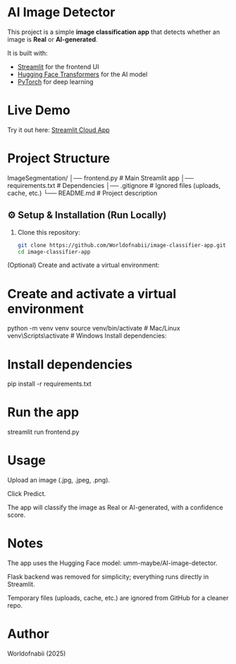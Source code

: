 # AI Image Detector

This project is a simple **image classification app** that detects whether an image is **Real** or **AI-generated**.  

It is built with:
- [Streamlit](https://streamlit.io/) for the frontend UI
- [Hugging Face Transformers](https://huggingface.co/transformers/) for the AI model
- [PyTorch](https://pytorch.org/) for deep learning


# Live Demo
Try it out here: [Streamlit Cloud App](https://share.streamlit.io/Worldofnabii/image-classifier-app/main/frontend.py)  


# Project Structure
ImageSegmentation/
│── frontend.py # Main Streamlit app
│── requirements.txt # Dependencies
│── .gitignore # Ignored files (uploads, cache, etc.)
└── README.md # Project description


## ⚙️ Setup & Installation (Run Locally)
1. Clone this repository:
   ```bash
   git clone https://github.com/Worldofnabii/image-classifier-app.git
   cd image-classifier-app
(Optional) Create and activate a virtual environment:

# Create and activate a virtual environment
python -m venv venv
source venv/bin/activate   # Mac/Linux
venv\Scripts\activate      # Windows
Install dependencies:

# Install dependencies
pip install -r requirements.txt

# Run the app
streamlit run frontend.py

# Usage
Upload an image (.jpg, .jpeg, .png).

Click Predict.

The app will classify the image as Real or AI-generated, with a confidence score.

# Notes
The app uses the Hugging Face model: umm-maybe/AI-image-detector.

Flask backend was removed for simplicity; everything runs directly in Streamlit.

Temporary files (uploads, cache, etc.) are ignored from GitHub for a cleaner repo.

# Author
Worldofnabii (2025)


